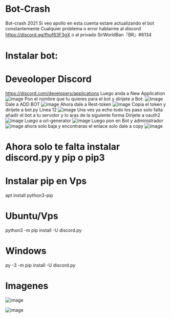 # Bot-Crash
Bot-crash 2021 Si veo apollo en esta cuenta estare actualizando el bot constantemente
Cualquier problema o error hablarme al discord https://discord.gg/fhuf63F3gX
o al privado SirWorldBan『BR』#6134

# Instalar bot:
# Deveoloper Discord
https://discord.com/developers/applications
Luego anda a New Application
![image](https://user-images.githubusercontent.com/101956712/159146770-e8922711-a5be-43d1-bfe0-ceb735b4d770.png)
Pon el nombre que tu quieres para el bot y dirijete a Bot:
![image](https://user-images.githubusercontent.com/101956712/159146782-fc653089-6076-465f-bdda-c2a8964770cf.png)
Dale a ADD BOT
![image](https://user-images.githubusercontent.com/101956712/159146812-605ccbf7-d92b-4cd3-aa71-309727ac1da5.png)
Ahora dale a Rest-token
![image](https://user-images.githubusercontent.com/101956712/159146821-05f9b013-593e-4072-a793-cb002e46ccb9.png)
Copia el token y dirijete a bot.py Linea 12
![image](https://user-images.githubusercontent.com/101956712/159146850-d00b72a4-f3ec-4d05-8a56-4b4a06d72dff.png)
Una ves ya echo todo los paso solo falta añadir el bot a tu servidor y lo aras de la siguiente forma
Dirijete a oauth2
![image](https://user-images.githubusercontent.com/101956712/159146875-9312334e-5dda-4179-80c7-e5b15f3ccada.png)
Luego a url-generator
![image](https://user-images.githubusercontent.com/101956712/159146880-376e0740-4e00-4bd3-8582-0f4701543cb5.png)
Luego pon en Bot y administrador 
![image](https://user-images.githubusercontent.com/101956712/159146886-92fbd755-f6f5-491a-88e7-babd158a0d9e.png)
ahora solo baja y encontraras el enlace solo dale a copy
![image](https://user-images.githubusercontent.com/101956712/159146926-fb4e24e5-55cc-4206-b497-cfe5a487a0b5.png)

# Ahora solo te falta instalar discord.py y pip o pip3

# Instalar pip en Vps

apt install python3-pip

# Ubuntu/Vps
python3 -m pip install -U discord.py

# Windows
py -3 -m pip install -U discord.py

# Imagenes

![image](https://user-images.githubusercontent.com/101956712/159146632-40074bde-123c-46ae-b342-fda829db248a.png)

![image](https://user-images.githubusercontent.com/101956712/159146651-8555f461-adf7-493a-84d5-de700d2c7eb6.png)
